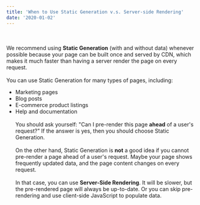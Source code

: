 ```yaml
---
title: 'When to Use Static Generation v.s. Server-side Rendering'
date: '2020-01-02'
---
```

<br></br>
We recommend using **Static Generation** (with and without data) whenever possible because your page can be built once and served by CDN, which makes it much faster than having a server render the page on every request.
<br></br>
You can use Static Generation for many types of pages, including:

- Marketing pages
- Blog posts
- E-commerce product listings
- Help and documentation
<br></br>
You should ask yourself: "Can I pre-render this page **ahead** of a user's request?" If the answer is yes, then you should choose Static Generation.
<br></br>
On the other hand, Static Generation is **not** a good idea if you cannot pre-render a page ahead of a user's request. Maybe your page shows frequently updated data, and the page content changes on every request.
<br></br>
In that case, you can use **Server-Side Rendering**. It will be slower, but the pre-rendered page will always be up-to-date. Or you can skip pre-rendering and use client-side JavaScript to populate data.
